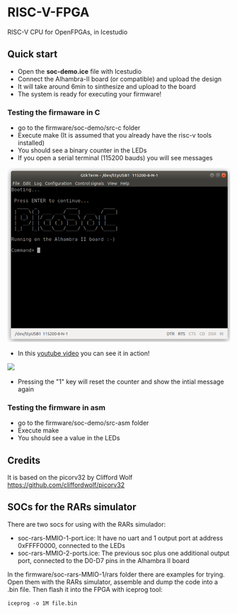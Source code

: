 # RISC-V-FPGA
  RISC-V CPU for OpenFPGAs, in Icestudio


## Quick start

* Open the **soc-demo.ice** file with Icestudio
* Connect the Alhambra-II board (or compatible) and upload the design
* It will take around 6min to sinthesize and upload to the board
* The system is ready for executing your firmware!

### Testing the firmaware in C

* go to the firmware/soc-demo/src-c folder
* Execute make (It is assumed that you already have the risc-v tools installed)
* You should see a binary counter in the LEDs
* If you open a serial terminal (115200 bauds) you will see messages

![](wiki/v1.2.0/terminal-01.png)

* In this [youtube video](https://www.youtube.com/watch?v=mv1SFoqzZWY) you can see it in action!

![](wiki//v1.2.0/demo-01.gif)

* Pressing the "1" key will reset the counter and show the intial message again


### Testing the firmware in asm

* go to the firmware/soc-demo/src-asm folder
* Execute make
* You should see a value in the LEDs

## Credits

It is based on the picorv32 by Clifford Wolf
https://github.com/cliffordwolf/picorv32

## SOCs for the RARs simulator

There are two socs for using with the RARs simulador:
* soc-rars-MMIO-1-port.ice: It have no uart and 1 output port at address 0xFFFF0000, connected to the LEDs
* soc-rars-MMIO-2-ports.ice: The previous soc plus one additional output port, connected to the D0-D7 pins in the Alhambra II board

In the firmware/soc-rars-MMIO-1/rars folder there are examples for trying. Open them with the RARs simulator, assemble and dump the code into a .bin file. Then flash it into the FPGA with iceprog tool:

```
iceprog -o 1M file.bin
```
